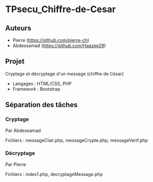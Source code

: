 # TPsecu_Chiffre-de-Cesar

## Auteurs

- Pierre (https://github.com/pierre-ch)
- Abdessamad (https://github.com/Haazee29)

## Projet 

Cryptage et décryptage d'un message (chiffre de César)

- Langages : HTML/CSS, PHP
- Framework : Bootstrap

## Séparation des tâches

### Cryptage

Par Abdessamad

Fichiers : messageClair.php, messageCrypte.php,  messageVerif.php

### Décryptage

Par Pierre

Fichiers : index1.php, decryptageMessage.php
